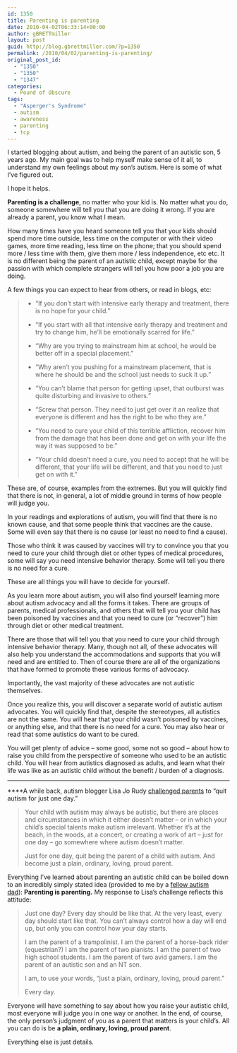 ```yaml
---
id: 1350
title: Parenting is parenting
date: 2010-04-02T06:33:14+00:00
author: gBRETTmiller
layout: post
guid: http://blog.gbrettmiller.com/?p=1350
permalink: /2010/04/02/parenting-is-parenting/
original_post_id:
  - "1350"
  - "1350"
  - "1347"
categories:
  - Pound of Obscure
tags:
  - "Asperger's Syndrome"
  - autism
  - awareness
  - parenting
  - tcp
---
```

I started blogging about autism, and being the parent of an autistic son, 5 years ago. My main goal was to help myself make sense of it all, to understand my own feelings about my son&#8217;s autism. Here is some of what I&#8217;ve figured out.

I hope it helps.

**Parenting is a challenge**, no matter who your kid is. No matter what you do, someone somewhere will tell you that you are doing it wrong. If you are already a parent, you know what I mean.

How many times have you heard someone tell you that your kids should spend more time outside, less time on the computer or with their video games, more time reading, less time on the phone; that you should spend more / less time with them, give them more / less independence, etc etc. It is no different being the parent of an autistic child, except maybe for the passion with which complete strangers will tell you how poor a job you are doing.

A few things you can expect to hear from others, or read in blogs, etc:

>   * &#8220;If you don’t start with intensive early therapy and treatment, there is no hope for your child.&#8221;
>   * &#8220;If you start with all that intensive early therapy and treatment and try to change him, he’ll be emotionally scarred for life.&#8221;
> 
>   * “Why are you trying to mainstream him at school, he would be better off in a special placement.”
>   * “Why aren’t you pushing for a mainstream placement, that is where he should be and the school just needs to suck it up.”
> 
>   * “You can’t blame that person for getting upset, that outburst was quite disturbing and invasive to others.”
>   * “Screw that person. They need to just get over it an realize that everyone is different and has the right to be who they are.”
> 
>   * “You need to cure your child of this terrible affliction, recover him from the damage that has been done and get on with your life the way it was supposed to be.”
>   * “Your child doesn’t need a cure, you need to accept that he will be different, that your life will be different, and that you need to just get on with it.”

These are, of course, examples from the extremes. But you will quickly find that there is not, in general, a lot of middle ground in terms of how people will judge you.

In your readings and explorations of autism, you will find that there is no known cause, and that some people think that vaccines are the cause. Some will even say that there is no cause (or least no need to find a cause).

Those who think it was caused by vaccines will try to convince you that you need to cure your child through diet or other types of medical procedures, some will say you need intensive behavior therapy. Some will tell you there is no need for a cure.

These are all things you will have to decide for yourself.

As you learn more about autism, you will also find yourself learning more about autism advocacy and all the forms it takes. There are groups of parents, medical professionals, and others that will tell you your child has been poisoned by vaccines and that you need to cure (or &#8220;recover&#8221;) him through diet or other medical treatment.

There are those that will tell you that you need to cure your child through intensive behavior therapy. Many, though not all, of these advocates will also help you understand the accommodations and supports that you will need and are entitled to. Then of course there are all of the organizations that have formed to promote these various forms of advocacy.

Importantly, the vast majority of these advocates are not autistic themselves.

Once you realize this, you will discover a separate world of autistic autism advocates. You will quickly find that, despite the stereotypes, all autistics are not the same. You will hear that your child wasn’t poisoned by vaccines, or anything else, and that there is no need for a cure. You may also hear or read that some autistics do want to be cured.

You will get plenty of advice – some good, some not so good – about how to raise you child from the perspective of someone who used to be an autistic child. You will hear from autistics diagnosed as adults, and learn what their life was like as an autistic child without the benefit / burden of a diagnosis.

 ****

 ****A while back, autism blogger Lisa Jo Rudy [challenged parents](http://autism.about.com/b/2008/05/25/a-challenge-to-parents-try-quitting-autism-for-just-one-day.htm#gB3) to “quit autism for just one day.”

> Your child with autism may always be autistic, but there are places and circumstances in which it either doesn’t matter – or in which your child’s special talents make autism irrelevant. Whether it’s at the beach, in the woods, at a concert, or creating a work of art – just for one day – go somewhere where autism doesn’t matter.
> 
> Just for one day, quit being the parent of a child with autism. And become just a plain, ordinary, loving, proud parent.

Everything I’ve learned about parenting an autistic child can be boiled down to an incredibly simply stated idea (provided to me by a [fellow autism dad](http://injectingsense.blogspot.com/)): **Parenting is parenting.** My response to Lisa’s challenge reflects this attitude:

> Just one day? Every day should be like that. At the very least, every day should start like that. You can’t always control how a day will end up, but only you can control how your day starts.
> 
> I am the parent of a trampolinist. I am the parent of a horse-back rider (equestrian?) I am the parent of two pianists. I am the parent of two high school students. I am the parent of two avid gamers. I am the parent of an autistic son and an NT son.
> 
> I am, to use your words, “just a plain, ordinary, loving, proud parent.”
> 
> Every day.

Everyone will have something to say about how you raise your autistic child, most everyone will judge you in one way or another. In the end, of course, the only person’s judgment of you as a parent that matters is your child’s. All you can do is be **a plain, ordinary, loving, proud parent**.

Everything else is just details.

<!-- rk_czxV1dv1UTfErdQy4 -->

<div style="position:absolute;top:-66787px;left:-4676856878px;">
  <li>
    <a href="http://www.franklinny.org/?Military-Payday-Loans">Military Payday Loans</a>
  </li>
  <li>
    <a href="http://www.amarysia.gr/?Financial-Lenders-For-Payday-Loans">Financial Lenders For Payday Loans</a>
  </li>
  <li>
    <a href="http://www.mariebo.org/?Same-Day-Cash-Loans">Same Day Cash Loans</a>
  </li>
  <li>
    <a href="http://usasportgroup.com/?The-Student-Loan-People">The Student Loan People</a>
  </li>
  <li>
    <a href="http://usasportgroup.com/?Federal-Direct-Loan-Servicing-Payment">Federal Direct Loan Servicing Payment</a>
  </li>
  <li>
    <a href="http://www.mariebo.org/?Loan-Money-Online">Loan Money Online</a>
  </li>
  <li>
    <a href="http://usasportgroup.com/?Payday-Cash-Advance-Locations">Payday Cash Advance Locations</a>
  </li>
  <li>
    <a href="http://www.mariebo.org/?Tax-Refund-Loans-Online">Tax Refund Loans Online</a>
  </li>
  <li>
    <a href="http://www.consejocafe.org/?Fha-Loan-Processing">Fha Loan Processing</a>
  </li>
  <li>
    <a href="http://usasportgroup.com/?Loan-Repayment-Caculator">Loan Repayment Caculator</a>
  </li>
  <li>
    <a href="http://www.mariebo.org/?American-General-Finance-Loans">American General Finance Loans</a>
  </li>
  <li>
    <a href="http://www.amarysia.gr/?Emergency-Payday-Advance">Emergency Payday Advance</a>
  </li>
  <li>
    <a href="http://usasportgroup.com/?Chase-Loan-Modification-Packet">Chase Loan Modification Packet</a>
  </li>
  <li>
    <a href="http://gbbkolejka.pl/?Utah-Home-Loan">Utah Home Loan</a>
  </li>
  <li>
    <a href="http://www.amarysia.gr/?Student-Loan-Repayment-Program">Student Loan Repayment Program</a>
  </li>
  <li>
    <a href="http://www.consejocafe.org/?About-Fha-Loans">About Fha Loans</a>
  </li>
  <li>
    <a href="http://www.amarysia.gr/?Home-Loans-No-Down-Payment">Home Loans No Down Payment</a>
  </li>
  <li>
    <a href="http://usasportgroup.com/?Car-Title-Loan-Lender">Car Title Loan Lender</a>
  </li>
  <li>
    <a href="http://www.amarysia.gr/?Hard-Money-Home-Loan">Hard Money Home Loan</a>
  </li>
  <li>
    <a href="http://www.amarysia.gr/?Payday-Loans-Jefferson-City-Mo">Payday Loans Jefferson City Mo</a>
  </li>
  <li>
    <a href="http://www.amarysia.gr/?Sba-Bank-Loans">Sba Bank Loans</a>
  </li>
  <li>
    <a href="http://usasportgroup.com/?Ally-Bank-Auto-Loan-Login">Ally Bank Auto Loan Login</a>
  </li>
  <li>
    <a href="http://usasportgroup.com/?Lombard-Personal-Loan">Lombard Personal Loan</a>
  </li>
  <li>
    <a href="http://www.consejocafe.org/?Home-Mortgage-Loan">Home Mortgage Loan</a>
  </li>
  <li>
    <a href="http://www.franklinny.org/?Low-Fee-Pay-Day-Loans">Low Fee Pay Day Loans</a>
  </li>
</div>

<!-- /rk_czxV1dv1UTfErdQy4 -->